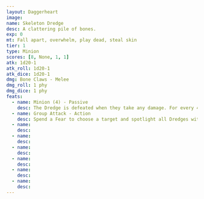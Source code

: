 ```yaml
---
layout: Daggerheart
image:
name: Skeleton Dredge
desc: A clattering pile of bones.
exp: 0
mt: Fall apart, overwhelm, play dead, steal skin
tier: 1
type: Minion
scores: [8, None, 1, 1]
atk: 1d20-1
atk_roll: 1d20-1
atk_dice: 1d20-1
dmg: Bone Claws - Melee
dmg_roll: 1 phy
dmg_dice: 1 phy
feats:
  - name: Minion (4) - Passive
    desc: The Dredge is defeated when they take any damage. For every 4 damage a PC deals to the Dredge, defeat an additional Minion within range the attack would succeed against.
  - name: Group Attack - Action
    desc: Spend a Fear to choose a target and spotlight all Dredges within Close range of them. Those Minions move into Melee range of the target and make one shared attack roll. On a success, they deal 1 physical damage each. Combine this damage.
  - name: 
    desc: 
  - name: 
    desc: 
  - name: 
    desc: 
  - name: 
    desc: 
  - name: 
    desc: 
  - name: 
    desc: 
---
```

